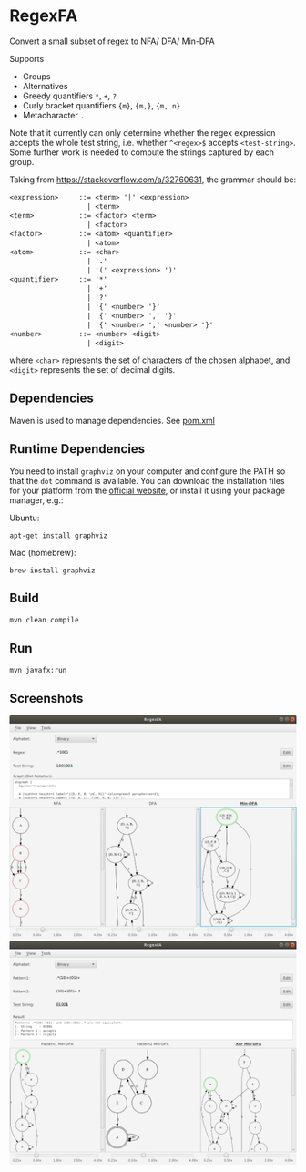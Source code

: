 # RegexFA
Convert a small subset of regex to NFA/ DFA/ Min-DFA

Supports
- Groups
- Alternatives
- Greedy quantifiers `*`, `+`, `?`
- Curly bracket quantifiers `{m}`, `{m,}`, `{m, n}`
- Metacharacter `.`

Note that it currently can only determine whether the regex expression accepts the whole test string, i.e. whether `^<regex>$` accepts `<test-string>`.
Some further work is needed to compute the strings captured by each group.     

Taking from https://stackoverflow.com/a/32760631, the grammar should be:
```
<expression>     ::= <term> '|' <expression>
                   | <term>
<term>           ::= <factor> <term>
                   | <factor>
<factor>         ::= <atom> <quantifier>
                   | <atom>
<atom>           ::= <char>
                   | '.'
                   | '(' <expression> ')'
<quantifier>     ::= '*'
                   | '+'
                   | '?'
                   | '{' <number> '}'
                   | '{' <number> ',' '}'
                   | '{' <number> ',' <number> '}'
<number>         ::= <number> <digit>
                   | <digit>
```
where `<char>` represents the set of characters of the chosen alphabet, and `<digit>` represents the set of decimal digits.

## Dependencies
Maven is used to manage dependencies. See [pom.xml](pom.xml)

## Runtime Dependencies
You need to install `graphviz` on your computer and configure the PATH so that the `dot` command is available.
You can download the installation files for your platform from the [official website](https://www.graphviz.org/), or install it using your package manager, e.g.: 

Ubuntu:
```
apt-get install graphviz
```

Mac (homebrew):
```
brew install graphviz
```

## Build
```
mvn clean compile
```

## Run
```
mvn javafx:run
```

## Screenshots
![](image/screenshot1.png)
![](image/screenshot2.png)